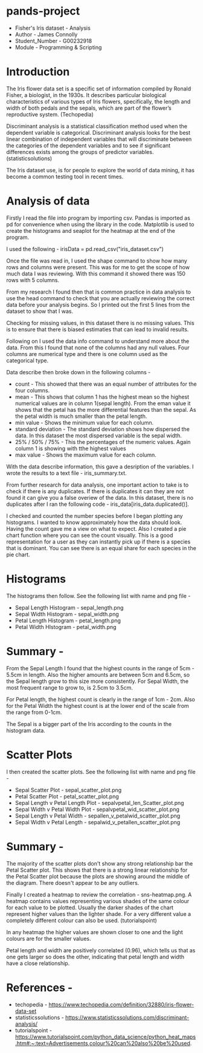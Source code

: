 # pands-project
* Fisher's Iris dataset - Analysis
* Author - James Connolly
* Student_Number - G00232918
* Module - Programming & Scripting

# Introduction

The Iris flower data set is a specific set of information compiled by Ronald Fisher, a biologist, in the 1930s. It describes particular biological characteristics of various types of Iris flowers, specifically, the length and width of both pedals and the sepals, which are part of the flower’s reproductive system. (Techopedia)

Discriminant analysis is a statistical classification method used when the dependent variable is categorical. Discriminant analysis looks for the best linear combination of independent variables that will discriminate between the categories of the dependent variables and to see if significant differences exists among the groups of predictor variables. (statisticsolutions)

The Iris dataset use, is for people to explore the world of data mining, it has become a common testing tool in recent times. 

# Analysis of data

Firstly I read the file into program by importing csv. Pandas is imported as pd for convenience when using the library in the code. Matplotlib is used to create the histograms and seaplot for the heatmap at the end of the program.

I used the following - irisData = pd.read_csv("iris_dataset.csv")

Once the file was read in, I used the shape command to show how many rows and columns were present. This was for me to get the scope of how much data I was reviewing. With this command it showed there was 150 rows with 5 columns. 

From my research I found then that is common practice in data analysis to use the head command to check that you are actually reviewing the correct data before your analysis begins. So I printed out the first 5 lines from the dataset to show that I was.

Checking for missing values, in this dataset there is no missing values. This is to ensure that there is biased estimaties that can lead to invalid results.

Following on I used the data info command to understand more about the data. From this I found that none of the columns had any null values. Four columns are numerical type and there is one column used as the categorical type.

Data describe then broke down in the following columns -
* count - This showed that there was an equal number of attributes for the four columns.
* mean - This shows that column 1 has the highest mean so the highest numerical values are in column 1(sepal length). From the eman value it shows that the petal has the more differential features than the sepal. As the petal width is much smaller than the petal length.
* min value - Shows the minimum value for each column.
* standard deviation - The standard deviation shows how dispersed the data. In this dataset the most dispersed variable is the sepal width.
* 25% / 50% / 75% - This the percentages of the numeric values. Again column 1 is showing with tthe highest values
* max value - Shows the maximum value for each column.


With the data describe information, this gave a desription of the variables. I wrote the results to a text file - iris_summary.txt.

From further research for data analysis, one important action to take is to check if there is any duplicates. If there is duplicates it can they are not found it can give you a false overiew of the data. In this dataset, there is no duplicates after I ran the following code - iris_data[iris_data.duplicated()].

I checked and counted the number species before I began plotting any histograms. I wanted to know approximately how the data should look. Having the count gave me a view on what to expect. Also I created a pie chart function where you can see the count visually. This is a good representation for a user as they can instantly pick up if there is a species that is dominant. You can see there is an equal share for each species in the pie chart.

# Histograms

The histograms then follow. See the following list with name and png file -
* Sepal Length Histogram - sepal_length.png
* Sepal Width Histogram - sepal_width.png
* Petal Length Histogram - petal_length.png
* Petal Width HIstogram - petal_width.png

 # Summary -

From the Sepal Length I found that the highest counts in the range of 5cm - 5.5cm in length. Also the higher amounts are between 5cm and 6.5cm, so the Sepal length grow to this size more consistently. For Sepal Width, the most frequent range to grow to, is 2.5cm to 3.5cm.

For Petal length, the highest count is clearly in the range of 1cm - 2cm. Also for the Petal Width the highest count is at the lower end of the scale from the range from 0-1cm. 

The Sepal is a bigger part of the Iris according to the counts in the histogram data. 

# Scatter Plots

I then created the scatter plots. See the following list with name and png file -
* Sepal Scatter Plot - sepal_scatter_plot.png
* Petal Scatter Plot - petal_scatter_plot.png
* Sepal Length v Petal Length Plot - sepalvpetal_len_Scatter_plot.png
* Sepal Width v Petal Width Plot - sepalvpetal_wid_scatter_plot.png
* Sepal Length v Petal Width - sepallen_v_petalwid_scatter_plot.png
* Sepal Width v Petal Length - sepalwid_v_petallen_scatter_plot.png

# Summary -

The majority of the scatter plots don't show any strong relationship bar the Petal Scatter plot. This shows that there is a strong linear relationship for the Petal Scatter plot because the plots are showing around the middle of the diagram. There doesn't appear to be any outliers.

Finally I created a heatmap to review the correlation - sns-heatmap.png. A heatmap contains values representing various shades of the same colour for each value to be plotted. Usually the darker shades of the chart represent higher values than the lighter shade. For a very different value a completely different colour can also be used. (tutorialspoint) 

In any heatmap the higher values are shown closer to one and the light colours are for the smaller values. 

Petal length and width are positively correlated (0.96), which tells us that as one gets larger so does the other, indicating that petal length and width have a close relationship.

# References -
* techopedia - https://www.techopedia.com/definition/32880/iris-flower-data-set
* statisticssolutions - https://www.statisticssolutions.com/discriminant-analysis/ 
* tutorialspoint - https://www.tutorialspoint.com/python_data_science/python_heat_maps.htm#:~:text=Advertisements,colour%20can%20also%20be%20used.








